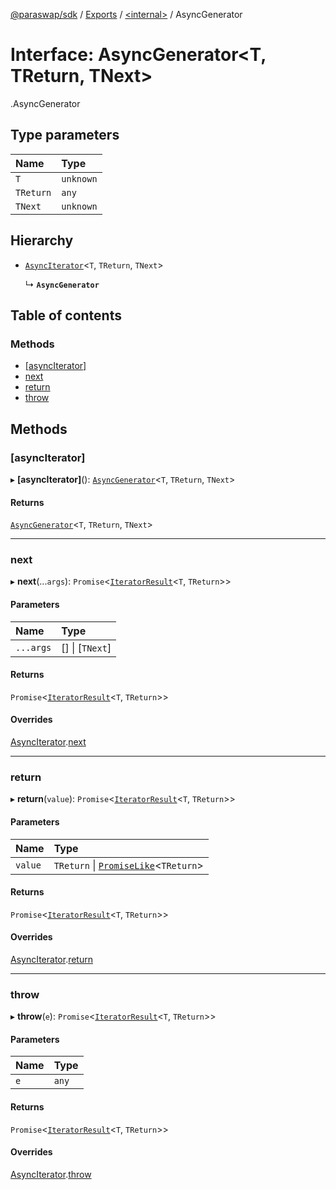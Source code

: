 [@paraswap/sdk](../README.md) / [Exports](../modules.md) / [<internal\>](../modules/internal_.md) / AsyncGenerator

# Interface: AsyncGenerator<T, TReturn, TNext\>

[<internal>](../modules/internal_.md).AsyncGenerator

## Type parameters

| Name | Type |
| :------ | :------ |
| `T` | `unknown` |
| `TReturn` | `any` |
| `TNext` | `unknown` |

## Hierarchy

- [`AsyncIterator`](internal_.AsyncIterator.md)<`T`, `TReturn`, `TNext`\>

  ↳ **`AsyncGenerator`**

## Table of contents

### Methods

- [[asyncIterator]](internal_.AsyncGenerator.md#[asynciterator])
- [next](internal_.AsyncGenerator.md#next)
- [return](internal_.AsyncGenerator.md#return)
- [throw](internal_.AsyncGenerator.md#throw)

## Methods

### [asyncIterator]

▸ **[asyncIterator]**(): [`AsyncGenerator`](internal_.AsyncGenerator.md)<`T`, `TReturn`, `TNext`\>

#### Returns

[`AsyncGenerator`](internal_.AsyncGenerator.md)<`T`, `TReturn`, `TNext`\>

___

### next

▸ **next**(...`args`): `Promise`<[`IteratorResult`](../modules/internal_.md#iteratorresult)<`T`, `TReturn`\>\>

#### Parameters

| Name | Type |
| :------ | :------ |
| `...args` | [] \| [`TNext`] |

#### Returns

`Promise`<[`IteratorResult`](../modules/internal_.md#iteratorresult)<`T`, `TReturn`\>\>

#### Overrides

[AsyncIterator](internal_.AsyncIterator.md).[next](internal_.AsyncIterator.md#next)

___

### return

▸ **return**(`value`): `Promise`<[`IteratorResult`](../modules/internal_.md#iteratorresult)<`T`, `TReturn`\>\>

#### Parameters

| Name | Type |
| :------ | :------ |
| `value` | `TReturn` \| [`PromiseLike`](internal_.PromiseLike.md)<`TReturn`\> |

#### Returns

`Promise`<[`IteratorResult`](../modules/internal_.md#iteratorresult)<`T`, `TReturn`\>\>

#### Overrides

[AsyncIterator](internal_.AsyncIterator.md).[return](internal_.AsyncIterator.md#return)

___

### throw

▸ **throw**(`e`): `Promise`<[`IteratorResult`](../modules/internal_.md#iteratorresult)<`T`, `TReturn`\>\>

#### Parameters

| Name | Type |
| :------ | :------ |
| `e` | `any` |

#### Returns

`Promise`<[`IteratorResult`](../modules/internal_.md#iteratorresult)<`T`, `TReturn`\>\>

#### Overrides

[AsyncIterator](internal_.AsyncIterator.md).[throw](internal_.AsyncIterator.md#throw)
